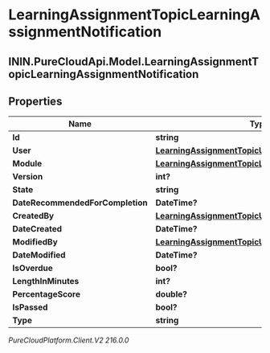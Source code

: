 # LearningAssignmentTopicLearningAssignmentNotification

## ININ.PureCloudApi.Model.LearningAssignmentTopicLearningAssignmentNotification

## Properties

|Name | Type | Description | Notes|
|------------ | ------------- | ------------- | -------------|
| **Id** | **string** |  | [optional] |
| **User** | [**LearningAssignmentTopicUserReference**](LearningAssignmentTopicUserReference) |  | [optional] |
| **Module** | [**LearningAssignmentTopicLearningModuleReference**](LearningAssignmentTopicLearningModuleReference) |  | [optional] |
| **Version** | **int?** |  | [optional] |
| **State** | **string** |  | [optional] |
| **DateRecommendedForCompletion** | **DateTime?** |  | [optional] |
| **CreatedBy** | [**LearningAssignmentTopicUserReference**](LearningAssignmentTopicUserReference) |  | [optional] |
| **DateCreated** | **DateTime?** |  | [optional] |
| **ModifiedBy** | [**LearningAssignmentTopicUserReference**](LearningAssignmentTopicUserReference) |  | [optional] |
| **DateModified** | **DateTime?** |  | [optional] |
| **IsOverdue** | **bool?** |  | [optional] |
| **LengthInMinutes** | **int?** |  | [optional] |
| **PercentageScore** | **double?** |  | [optional] |
| **IsPassed** | **bool?** |  | [optional] |
| **Type** | **string** |  | [optional] |



_PureCloudPlatform.Client.V2 216.0.0_
